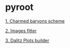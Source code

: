 # pyroot

[1. Charmed baryons scheme](https://github.com/vchulikov/pyroot/tree/master/Charmed_baryons_scheme)

[2. Images fitter](https://github.com/vchulikov/pyroot/tree/master/img_fit)

[3. Dalitz Plots builder](https://github.com/vchulikov/pyroot/tree/master/DalitzDiagram)
